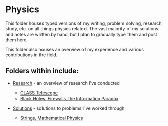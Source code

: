 # Physics
This folder houses typed versions of my writing, problem solving, research, study, etc. on all things physics related. The vast majority of my solutions and notes are written by hand, but I plan to gradually type them and post them here. 

This folder also houses an overview of my experience and various contributions in the field.


## Folders within include:

- [Research](https://github.com/johngrahamreynolds/Physics/tree/main/Research) - an overview of research I've conducted

  - [CLASS Telescope](https://github.com/johngrahamreynolds/Physics/tree/main/Research/CLASSTelescope)
  - [Black Holes, Firewalls, the Information Paradox](https://github.com/johngrahamreynolds/Physics/tree/main/Research/BlackHoles)
- [Solutions](https://github.com/johngrahamreynolds/Physics/tree/main/Solutions) - solutions to problems I've worked through
  <!-- - [Quantum Field Theory](https://github.com/johngrahamreynolds/Physics/tree/main/Solutions/QuantumFieldTheory) -->
  - [Strings, Mathematical Physics](https://github.com/johngrahamreynolds/Physics/tree/main/Solutions/Strings%2CMathematicalPhysics)
<!-- - [MathematicaSource](https://github.com/johngrahamreynolds/Physics/tree/main/MathematicaSource) -->
  <!-- - Source code for mathematica template files I created to aid in solving highly coupled non-linear PDEs (Einstein Field Equation, Affine Connection coefficients, etc.) -->
<!-- - [QuantumGravity](https://github.com/johngrahamreynolds/Physics/tree/main/QuantumGravity) - notes pertaining to QG -->
<!-- - [Writings](https://github.com/johngrahamreynolds/Physics/tree/main/Writings) - miscellaneous writings -->
